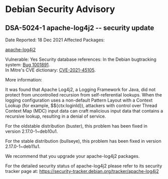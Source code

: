 
Debian Security Advisory
========================


DSA-5024-1 apache-log4j2 -- security update
-------------------------------------------



Date Reported:
18 Dec 2021
Affected Packages:

[apache-log4j2](https://packages.debian.org/src:apache-log4j2)

Vulnerable:
Yes
Security database references:
In the Debian bugtracking system: [Bug 1001891](https://bugs.debian.org/cgi-bin/bugreport.cgi?bug=1001891).  
In Mitre's CVE dictionary: [CVE-2021-45105](https://security-tracker.debian.org/tracker/CVE-2021-45105).  

More information:

It was found that Apache Log4j2, a Logging Framework for Java, did not protect
from uncontrolled recursion from self-referential lookups. When the logging
configuration uses a non-default Pattern Layout with a Context Lookup (for
example, $${ctx:loginId}), attackers with control over Thread Context Map (MDC)
input data can craft malicious input data that contains a recursive lookup,
resulting in a denial of service.


For the oldstable distribution (buster), this problem has been fixed
in version 2.17.0-1~deb10u1.


For the stable distribution (bullseye), this problem has been fixed in
version 2.17.0-1~deb11u1.


We recommend that you upgrade your apache-log4j2 packages.


For the detailed security status of apache-log4j2 please refer to
its security tracker page at:
<https://security-tracker.debian.org/tracker/apache-log4j2>





